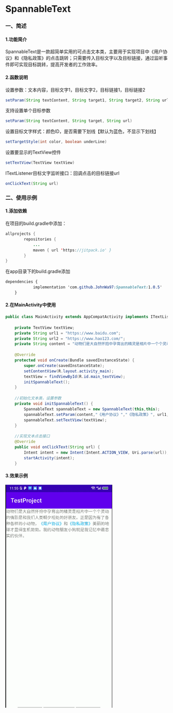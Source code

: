 

# SpannableText

### 一、简述

#### 1.功能简介

SpannableText是一款超简单实用的可点击文本类，主要用于实现项目中《用户协议》和《隐私政策》的点击跳转；只需要传入目标文字以及目标链接，通过监听事件即可实现目标跳转，提高开发者的工作效率。

#### 2.函数说明

设置参数：文本内容，目标文字1，目标文字2，目标链接1，目标链接2

```java
setParam(String textContent, String target1, String target2, String url1, String url2)
```

支持设置单个目标参数

```java
setParam(String textContent, String target, String url)
```

设置目标文字样式：颜色ID，是否需要下划线【默认为蓝色，不显示下划线】

```java
setTargetStyle(int color, boolean underLine)
```

设置要显示的TextView控件

```java
setTextView(TextView textView)
```

ITextListener目标文字监听接口：回调点击的目标链接url

```java
onClickText(String url)
```



### 二、使用示例

#### 1.添加依赖

在项目的build.gradle中添加：

```java
allprojects {
		repositories {
			...
			maven { url 'https://jitpack.io' }
		}
}
```

在app目录下的build.gradle添加

```css
dependencies {
	        implementation 'com.github.JohnWa97:SpannableText:1.0.5'
	}
```

#### 2.在MainActivity中使用

```java
public class MainActivity extends AppCompatActivity implements ITextListener {

    private TextView textView;
    private String url1 = "https://www.baidu.com";
    private String url2 = "https://www.hao123.com/";
    private String content = "动物们是大自然怀抱中孕育出的精灵是相片中一个个灵动的倩影是和我们人类朝夕相处的好朋友。" +"正是因为有了各种各样的小动物，《用户协议》和《隐私政策》美丽的地球才显得生机勃勃。我的动物朋友小狗就是我记忆中最忠实的伙伴。";

    @Override
    protected void onCreate(Bundle savedInstanceState) {
        super.onCreate(savedInstanceState);
        setContentView(R.layout.activity_main);
        textView = findViewById(R.id.main_textView);
        initSpannableText();
    }

    //初始化文本类，设置参数
    private void initSpannableText() {
        SpannableText spannableText = new SpannableText(this,this);
        spannableText.setParam(content,"《用户协议》","《隐私政策》", url1, url2);
        spannableText.setTextView(textView);
    }

    //实现文本点击接口
    @Override
    public void onClickText(String url) {
        Intent intent = new Intent(Intent.ACTION_VIEW, Uri.parse(url));
        startActivity(intent);
    }
```

#### 3.效果示例

![image](https://raw.githubusercontent.com/JohnWa97/SpannableText/master/GIF.gif)
